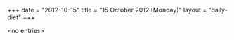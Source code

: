 +++
date = "2012-10-15"
title = "15 October 2012 (Monday)"
layout = "daily-diet"
+++


\<no entries\>
